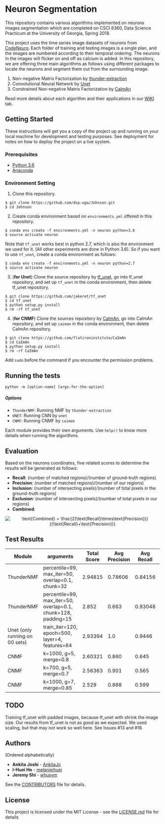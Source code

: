 # Neuron Segmentation

This repository contains various algorithms implemented on neurons images segmentation which are completed on CSCI 8360, Data Science Practicum at the University of Georgia, Spring 2018.

This project uses the time series image datasets of neurons from [CodeNeuro](http://neurofinder.codeneuro.org/). Each folder of training and testing images is a single plan, and the images are numbered according to their temporal ordering. The neurons in the images will flicker on and off as calcium is added. In this repository, we are offering three main algorithms as follows using different packages to locate the neurons and segment them out from the surrounding image.

1. Non-negative Matrix Factorization by [thunder-extraction](https://github.com/thunder-project/thunder-extraction)
2. Convolutional Neural Network by [Unet](https://github.com/jakeret/tf_unet)
3. Constrained Non-negative Matrix Factorization by [CaImAn](https://github.com/flatironinstitute/CaImAn)

Read more details about each algorithm and their applications in our [WIKI](https://github.com/dsp-uga/Johnson/wiki) tab.

## Getting Started

These instructions will get you a copy of the project up and running on your local machine for development and testing purposes. See deployment for notes on how to deploy the project on a live system.

### Prerequisites

- [Python 3.6](https://www.python.org/downloads/release/python-360/)
- [Anaconda](https://www.anaconda.com/)

### Environment Setting

1. Clone this repository.
```
$ git clone https://github.com/dsp-uga/Johnson.git
$ cd Johnson
```

2. Create conda environment based on `environments.yml` offered in this repository. 
```
$ conda env create -f environments.yml -n neuron python=3.6
$ source activate neuron
```
Note that `tf_unet` works best in python 2.7, which is also the environment we used for it. (All other experiments are done in Python 3.6). So if you want to use `tf_unet`, create a conda environment as follows:
```
$ conda env create -f environments.yml -n neuron python=2.7
$ source activate neuron
```

3. (**for Unet**)
Clone the source repository by [tf_unet](https://github.com/jakeret/tf_unet), go into tf_unet repository, and set up `tf_unet` in the conda environment, then delete tf_unet repository.
```
$ git clone https://github.com/jakeret/tf_unet
$ cd tf_unet
$ python setup.py install
$ rm -rf tf_unet
```

4. (**for CNMF**)
Clone the sources repository by [CaImAn](https://github.com/flatironinstitute/CaImAn), go into CaImAn repository, and set up `caiman` in the conda environment, then delete CaImAn repository.
```
$ git clone https://github.com/flatironinstitute/CaImAn
$ cd CaImAn
$ python setup.py install
$ rm -rf CaImAn
```
Add `sudo` before the command if you encounter the permission problems.


## Running the tests

```
python -m [option-name] [args-for-the-option]
```

##### Options
  - `ThunderNMF`: Running NMF by `thunder-extraction`
  - `UNET`: Running CNN by `unet`
  - `CNMF`: Running CNMF by `caiman`

Each module provides their own arguments. Use `help()` to know more details when running the algorithms.

## Evaluation

Based on the neurons coordinates, five related scores to determine the results will be generated as follows:

- **Recall**: (number of matched regions)/(number of ground-truth regions)
- **Precision**:  (number of matched regions)/(number of our regions)
- **Inclusion**: (number of intersecting pixels)/(number of total pixels in the ground-truth regions)
- **Exclusion**: (number of intersecting pixels)/(number of total pixels in our regions)
- **Combined**:
<p align="center">
<img src="https://latex.codecogs.com/gif.latex?\text{Combined}&space;=&space;\frac{2(\text{Recall}\times\text{Precision})}{(\text{Recall}&plus;\text{Precision})}" title="\text{Combined} = \frac{2(\text{Recall}\times\text{Precision})}{(\text{Recall}+\text{Precision})}" />
</p>

## Test Results

| Module   | arguments             | Total Score | Avg Precision | Avg Recall | Avg Inclusion | Avg Exclusion |
|----------|-----------------------|-------------|---------------|------------|---------------|---------------|
|ThunderNMF|percentile=99, max_iter=50, overlap=0.1, chunk=32 | 2.94815 | 0.78606 | 0.84156 | 0.56725 | 0.75328 |
|ThunderNMF|percentile=99, max_iter=50, overlap=0.1, chunk=128, padding=15 |  2.852 | 0.663 | 0.93048 | 0.67249 | 0.58641  |
|Unet (only running on 00 sets) | train_iter=120, epoch=500, layer=4, features=64 | 2.93394 | 1.0 | 0.9446 | 0.41857 | 0.57077 |
|CNMF      |k=1000, g=5, merge=0.8 | 2.60321	    | 0.860      | 0.645    | 0.790	     | 0.309      |
|CNMF      |k=700, g=5, merge=0.7  | 2.56363	    | 0.901       |	0.565     | 0.799	     | 0.298     |
|CNMF      |k=1000, g=7, merge=0.85| 2.529	    | 0.868      | 0.599	   | 0.789     | 0.273     |


## TODO
Training tf_unet with padded images, because tf_unet with shrink the image size. Our results from tf_unet is not as good as we expected. We used scaling, but that may not work so well here. See Issues #13 and #18.

## Authors
(Ordered alphabetically)

- **Ankita Joshi** - [AnkitaJo](https://github.com/AnkitaJo)
- **I-Huei Ho** - [melanieihuei](https://github.com/melanieihuei)
- **Jeremy Shi** - [whusym](https://github.com/whusym)

See the [CONTRIBUTORS](CONTRIBUTORS.md) file for details.

## License
This project is licensed under the MIT License - see the [LICENSE.md](LICENSE.md) file for details
